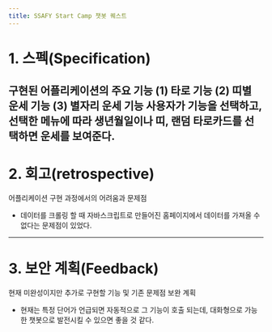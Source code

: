 ```yaml
---
title: SSAFY Start Camp 챗봇 퀘스트
---
```


# 1. 스펙(Specification)
구현된 어플리케이션의 주요 기능
(1) 타로 기능
(2) 띠별 운세 기능
(3) 별자리 운세 기능
사용자가 기능을 선택하고, 선택한 메뉴에 따라 생년월일이나 띠, 랜덤 타로카드를 선택하면 운세를 보여준다.
---
# 2. 회고(retrospective)
어플리케이션 구현 과정에서의 어려움과 문제점
- 데이터를 크롤링 할 때 자바스크립트로 만들어진 홈페이지에서 데이터를 가져올 수 없다는 문제점이 있었다.

---
# 3. 보안 계획(Feedback)
현재 미완성이지만 추가로 구현할 기능 및 기존 문제점 보완 계획
- 현재는 특정 단어가 언급되면 자동적으로 그 기능이 호출 되는데, 대화형으로 가능한 챗봇으로 발전시킬 수 있으면 좋을 것 같다.
